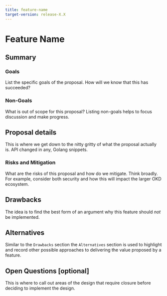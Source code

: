 ```yaml
---
title: feature-name
target-version: release-X.X
---
```


# Feature Name

## Summary

### Goals

List the specific goals of the proposal. How will we know that this has succeeded?

### Non-Goals

What is out of scope for this proposal? Listing non-goals helps to focus discussion
and make progress.

## Proposal details

This is where we get down to the nitty gritty of what the proposal actually is.
API changed in any, Golang snippets.

### Risks and Mitigation

What are the risks of this proposal and how do we mitigate. Think broadly. For
example, consider both security and how this will impact the larger OKD
ecosystem.

## Drawbacks

The idea is to find the best form of an argument why this feature should _not_ be implemented.

## Alternatives

Similar to the `Drawbacks` section the `Alternatives` section is used to
highlight and record other possible approaches to delivering the value proposed
by a feature.

## Open Questions [optional]

This is where to call out areas of the design that require closure before deciding
to implement the design.
